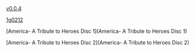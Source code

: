 [v0.0.4](https://github.com/littleflute/America-s-music/edit/master/README.md)

[1g0212](1g0212)

[America- A Tribute to Heroes Disc 1](America- A Tribute to Heroes Disc 1)

[America- A Tribute to Heroes Disc 2](America- A Tribute to Heroes Disc 2)
